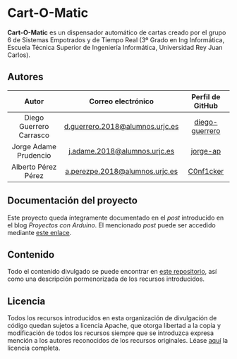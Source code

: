 # Cart-O-Matic

**Cart-O-Matic** es un dispensador automático de cartas creado por el grupo 6 de Sistemas Empotrados y de Tiempo Real (3º Grado en Ing Informática, Escuela Técnica Superior de Ingeniería Informática, Universidad Rey Juan Carlos).

## Autores
| Autor | Correo electrónico | Perfil de GitHub |
| :-------------: | :-------------: | :-------------: |
| Diego Guerrero Carrasco | [d.guerrero.2018@alumnos.urjc.es](mailto:d.guerrero.2018@alumnos.urjc.es) | [diego-guerrero](https://github.com/diego-guerrero)
| Jorge Adame Prudencio | [j.adame.2018@alumnos.urjc.es](mailto:j.adame.2018@alumnos.urjc.es) | [jorge-ap](https://github.com/jorge-ap)
| Alberto Pérez Pérez | [a.perezpe.2018@alumnos.urjc.es](mailto:a.perezpe.2018@alumnos.urjc.es) | [C0nf1cker](https://github.com/C0nf1cker)

## Documentación del proyecto
Este proyecto queda íntegramente documentado en el *post* introducido en el blog *Proyectos con Arduino*. El mencionado *post* puede ser accedido mediante [este enlace](https://blogs.etsii.urjc.es/dseytr/cart-o-matic).

## Contenido
Todo el contenido divulgado se puede encontrar en [este repositorio](https://github.com/Cart-O-Matic/Cart-O-Matic), así como una descripción pormenorizada de los recursos introducidos.

## Licencia
Todos los recursos introducidos en esta organización de divulgación de código quedan sujetos a licencia Apache, que otorga libertad a la copia y modificación de todos los recursos siempre que se introduzca expresa mención a los autores reconocidos de los recursos originales. Léase [aquí](https://github.com/Cart-O-Matic/Cart-O-Matic/blob/main/LICENSE) la licencia completa.
